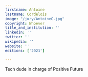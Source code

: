 ```yaml
---
firstname: Antoine
lastname: Cordelois
image: "/jury/AntoineC.jpg"
copyright: Whoever
title_and_institution: ''
linkedin: ''
twitter: ''
wikipedia: ''
website: ''
editions: ['2021']

---
```

Tech dude in charge of Positive Future